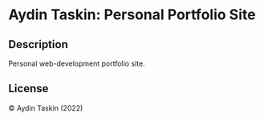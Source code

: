 # Aydin Taskin: Personal Portfolio Site

## Description

Personal web-development portfolio site.

## License

© Aydin Taskin (2022)
